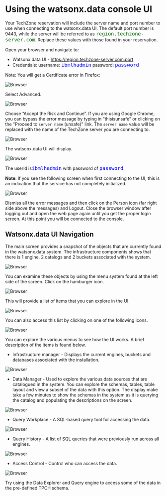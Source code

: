 # Using the watsonx.data console UI
Your TechZone reservation will include the server name and port number to use when connecting to the watsonx.data UI. The default port number is 9443, while the server will be referred to as <tt style="font-size: large; color: darkgreen;">region.techzone-server.com</tt>. Replace these values with those found in your reservation.

Open your browser and navigate to:

* Watsonx.data UI - https://region.techzone-server.com:port
* Credentials: username: <code style="color:blue;font-size:medium;">ibmlhadmin</code> password: <code style="color:blue;font-size:medium;">password</code>

Note: You will get a Certificate error in Firefox:

![Browser](wxd-images/browser-warning-1.png)
 
Select Advanced.

![Browser](wxd-images/browser-warning-2.png)
 
Choose “Accept the Risk and Continue”. If you are using Google Chrome, you can bypass the error message by typing in “thisisunsafe” or clicking on the "Proceed to `server name` (unsafe)" link. The `server name` value will be replaced with the name of the TechZone server you are connecting to. 

![Browser](wxd-images/chrome-browser.png)

The watsonx.data UI will display.
  
![Browser](wxd-images/watsonx-data-ui.png)  

The userid is<code style="color:blue;font-size:medium;">ibmlhadmin</code> with password of <code style="color:blue;font-size:medium;">password</code>.

**Note**: If you see the following screen when first connecting to the UI, this is an indication that the service has not completely initialized.

![Browser](wxd-images/watsonx-data-ui-failure.png)
 
Dismiss all the error messages and then click on the Person icon (far right side above the messages) and Logout. Close the browser window after logging out and open the web page again until you get the proper login screen. At this point you will be connected to the console.

## Watsonx.data UI Navigation

The main screen provides a snapshot of the objects that are currently found in the watsonx.data system. The infrastructure components shows that there is 1 engine, 2 catalogs and 2 buckets associated with the system.

![Browser](wxd-images/watsonx-components.png) 

You can examine these objects by using the menu system found at the left side of the screen. Click on the hamburger icon.

![Browser](wxd-images/watsonx-hamburger.png)

This will provide a list of items that you can explore in the UI.

![Browser](wxd-images/watsonx-menu.png)

You can also access this list by clicking on one of the following icons.

![Browser](wxd-images/watsonx-icons.png)    

You can explore the various menus to see how the UI works. A brief description of the items is found below.

* Infrastructure manager - Displays the current engines, buckets and databases associated with the installation.

![Browser](wxd-images/watsonx-infrastructure.png) 

* Data Manager - Used to explore the various data sources that are catalogued in the system. You can explore the schemas, tables, table layout and view a subset of the data with this option. The display make take a few minutes to show the schemas in the system as it is querying the catalog and populating the descriptions on the screen.

![Browser](wxd-images/watsonx-dataexplorer.png) 

* Query Workplace - A SQL-based query tool for accessing the data.

![Browser](wxd-images/watsonx-query.png) 

* Query History - A list of SQL queries that were previously run across all engines.

![Browser](wxd-images/watsonx-history.png) 

* Access Control - Control who can access the data.

![Browser](wxd-images/watsonx-access.png) 

Try using the Data Explorer and Query engine to access some of the data in the pre-defined TPCH schema.